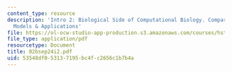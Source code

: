 ```yaml
---
content_type: resource
description: 'Intro 2: Biological Side of Computational Biology. Comparative Genomics,
  Models & Applications'
file: https://ol-ocw-studio-app-production.s3.amazonaws.com/courses/hst-508-genomics-and-computational-biology-fall-2002/53548df053137195bc4fc2656c1b7b4a_02bsep24i2.pdf
file_type: application/pdf
resourcetype: Document
title: 02bsep24i2.pdf
uid: 53548df0-5313-7195-bc4f-c2656c1b7b4a
---
```


